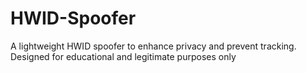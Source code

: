 # HWID-Spoofer
A lightweight HWID spoofer to enhance privacy and prevent tracking. Designed for educational and legitimate purposes only
